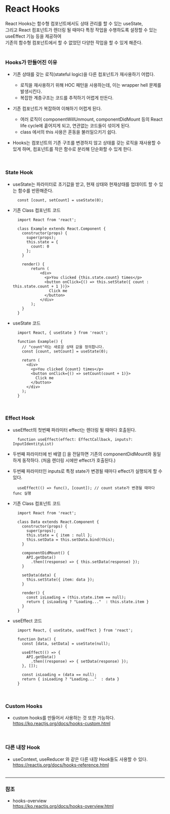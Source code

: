 # React Hooks

React Hooks는 함수형 컴포넌트에서도 상태 관리를 할 수 있는 useState, 
<br>
그리고 React 컴포넌트가 렌더링 될 때마다 특정 작업을 수행하도록 설정할 수 있는 useEffect 기능 등을 제공하여
<br> 
기존의 함수형 컴포넌트에서 할 수 없었던 다양한 작업을 할 수 있게 해준다.
<br><br>

### Hooks가 만들어진 이유

* 기존 상태를 갖는 로직(stateful logic)을 다른 컴포넌트가 재사용하기 어렵다.
    
    - 로직을 재사용하기 위해 HOC 패턴을 사용하는데, 이는 wrapper hell 문제를 발생시킨다.
    - 복잡한 계층구조는 코드를 추적하기 어렵게 만든다.

* 기존 컴포넌트가 복잡하여 이해하기 어렵게 된다.

    - 여러 로직이 componentWillUnmount, componentDidMount 등의 React life cycle에 흩어지게 되고, 연관없는 코드들이 섞이게 된다.
    - class 에서의 this 사용은 혼동을 불러일으키기 쉽다. 
        
* Hooks는 컴포넌트의 기존 구조를 변경하지 않고 상태를 갖는 로직을 재사용할 수 있게 하며, 컴포넌트를 작은 함수로 분리해 단순화할 수 있게 한다.   
        
<br>

### State Hook

* useState는 파라미터로 초기값을 받고, 현재 상태와 현재상태를 업데이트 할 수 있는 함수를 반환해준다.

        const [count, setCount] = useState(0);

* 기존 Class 컴포넌트 코드

        import React from 'react';
    
        class Example extends React.Component {
          constructor(props) {
            super(props);
            this.state = {
              count: 0
            };
          }
        
          render() {
              return (
                  <div>
                    <p>You clicked {this.state.count} times</p>
                    <button onClick={() => this.setState({ count : this.state.count + 1 })}>
                      Click me
                    </button>
                  </div>
              );
          }
        }

* useState 코드

        import React, { useState } from 'react';
        
        function Example() {
          // "count"라는 새로운 상태 값을 정의합니다.
          const [count, setCount] = useState(0);
        
          return (
            <div>
              <p>You clicked {count} times</p>
              <button onClick={() => setCount(count + 1)}>
                Click me
              </button>
            </div>
          );
        }
<br>

### Effect Hook

* useEffect의 첫번째 파라미터 effect는 렌더링 될 때마다 호출된다.

        function useEffect(effect: EffectCallback, inputs?: InputIdentityList)

* 두번째 파라미터에 빈 배열 [] 을 전달하면 기존의 componentDidMount와 동일하게 동작하다. (처음 렌더링 시에만 effect가 호출된다.)
        
* 두번째 파라미터인 inputs로 특정 state가 변경될 때마다 effect가 실행되게 할 수있다.

        useEffect(() => func(), [count]); // count state가 변경될 때마다 func 실행

* 기존 Class 컴포넌트 코드

        import React from 'react';

        class Data extends React.Component {
          constructor(props) {
            super(props);
            this.state = { item : null };
            this.setData = this.setData.bind(this);
          }
        
          componentDidMount() {
            API.getData()
              .then((response) => { this.setData(response) });
          }
        
          setData(data) {
            this.setState({ item: data });
          }
        
          render() {
            const isLoading = (this.state.item == null);
            return { isLoading ? "Loading..."  : this.state.item }
          }
        }

* useEffect 코드

        import React, { useState, useEffect } from 'react';
        
        function Data() {
          const [data, setData] = useState(null);
        
          useEffect(() => {
            API.getData()
              .then((response) => { setData(response) });
          }, []);
        
          const isLoading = (data == null);
          return { isLoading ? "Loading..."  : data }
        }
<br>

### Custom Hooks

* custom hooks를 만들어서 사용하는 것 또한 가능하다.<br>
 <https://ko.reactjs.org/docs/hooks-custom.html>
<br>

### 다른 내장 Hook

* useContext, useReducer 와 같은 다른 내장 Hook들도 사용할 수 있다.<br>
 <https://reactjs.org/docs/hooks-reference.html>
<br><br>

***
 
### 참조
 
* hooks-overview<br>
  <https://ko.reactjs.org/docs/hooks-overview.html>